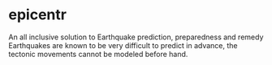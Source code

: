 # epicentr
An all inclusive solution to Earthquake prediction, preparedness and remedy
Earthquakes are known to be very difficult to predict in advance, the tectonic movements cannot be modeled before hand.
